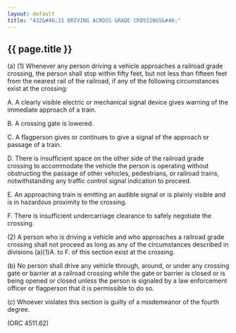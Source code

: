```yaml
---
layout: default 
title: "432&#46;31 DRIVING ACROSS GRADE CROSSINGS&#46;"
---
```


{{ page.title }}
----------------

​(a) (1) Whenever any person driving a vehicle approaches a railroad
grade crossing, the person shall stop within fifty feet, but not less
than fifteen feet from the nearest rail of the railroad, if any of the
following circumstances exist at the crossing:

A. A clearly visible electric or mechanical signal device gives warning
of the immediate approach of a train.

B. A crossing gate is lowered.

C. A flagperson gives or continues to give a signal of the approach or
passage of a train.

D. There is insufficient space on the other side of the railroad grade
crossing to accommodate the vehicle the person is operating without
obstructing the passage of other vehicles, pedestrians, or railroad
trains, notwithstanding any traffic control signal indication to
proceed.

E. An approaching train is emitting an audible signal or is plainly
visible and is in hazardous proximity to the crossing.

F. There is insufficient undercarriage clearance to safely negotiate the
crossing.

​(2) A person who is driving a vehicle and who approaches a railroad
grade crossing shall not proceed as long as any of the circumstances
described in divisions (a)(1)A. to F. of this section exist at the
crossing.

​(b) No person shall drive any vehicle through, around, or under any
crossing gate or barrier at a railroad crossing while the gate or
barrier is closed or is being opened or closed unless the person is
signaled by a law enforcement officer or flagperson that it is
permissible to do so.

​(c) Whoever violates this section is guilty of a misdemeanor of the
fourth degree.

(ORC 4511.62)
